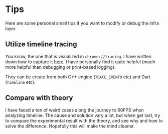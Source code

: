 # Tips

Here are some personal small tips if you want to modify or debug the infra layer.

## Utilize timeline tracing

You know, the one that is visualized in `chrome://tracing`. I have written down how to capture it [here](../../benchmark/gather-data). I have personally find it quite helpful (much more helpful than debugging or print-based logging).

They can be create from both C++ engine (`TRACE_EVENT0` etc) and Dart (`Timeline` etc).

## Compare with theory

I have faced a ton of weird cases along the journey to 60FPS when analyzing timeline. The cause and solution vary a lot, but when get lost, try to compare the experimental result with the theory, and see why and how to solve the difference. Hopefully this will make the mind cleaner.